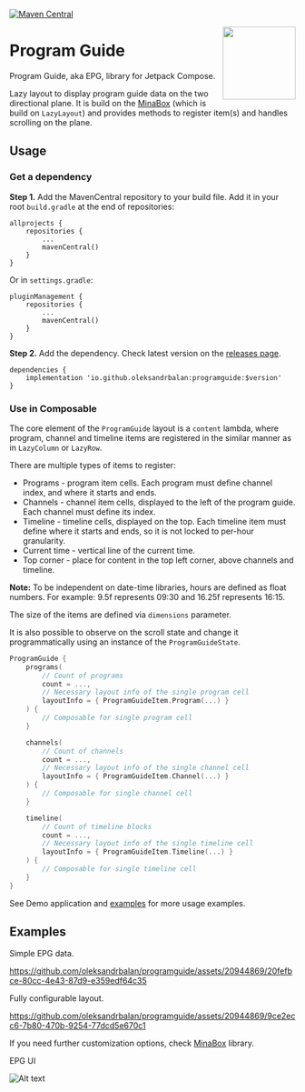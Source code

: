 [![Maven Central](https://img.shields.io/maven-central/v/io.github.oleksandrbalan/programguide.svg?label=Maven%20Central)](https://central.sonatype.com/artifact/io.github.oleksandrbalan/programguide)

<img align="right" width="128" src="https://github.com/oleksandrbalan/programguide/assets/20944869/40f7d757-ff5f-4b9a-a4d4-5666a46d09f9">

# Program Guide

Program Guide, aka EPG, library for Jetpack Compose.

Lazy layout to display program guide data on the two directional plane. It is build on the [MinaBox](https://github.com/oleksandrbalan/minabox) (which is build on `LazyLayout`) and provides methods to register item(s) and handles scrolling on the plane.

## Usage

### Get a dependency

**Step 1.** Add the MavenCentral repository to your build file.
Add it in your root `build.gradle` at the end of repositories:
```
allprojects {
    repositories {
        ...
        mavenCentral()
    }
}
```

Or in `settings.gradle`:
```
pluginManagement {
    repositories {
        ...
        mavenCentral()
    }
}
```

**Step 2.** Add the dependency.
Check latest version on the [releases page](https://github.com/oleksandrbalan/programguide/releases).
```
dependencies {
    implementation 'io.github.oleksandrbalan:programguide:$version'
}
```

### Use in Composable

The core element of the `ProgramGuide` layout is a `content` lambda, where program, channel and timeline items are registered in the similar manner as in `LazyColumn` or `LazyRow`. 

There are multiple types of items to register:
* Programs - program item cells. Each program must define channel index, and where it starts and ends.
* Channels - channel item cells, displayed to the left of the program guide. Each channel must define its index.
* Timeline - timeline cells, displayed on the top. Each timeline item must define where it starts and ends, so it is not locked to per-hour granularity.
* Current time - vertical line of the current time.
* Top corner - place for content in the top left corner, above channels and timeline.

**Note:** To be independent on date-time libraries, hours are defined as float numbers. For example: 9.5f represents 09:30 and 16.25f represents 16:15.

The size of the items are defined via `dimensions` parameter.

It is also possible to observe on the scroll state and change it programmatically using an instance of the `ProgramGuideState`.

```kotlin
ProgramGuide {
    programs(
        // Count of programs
        count = ...,
        // Necessary layout info of the single program cell
        layoutInfo = { ProgramGuideItem.Program(...) }
    ) {
        // Composable for single program cell
    }

    channels(
        // Count of channels
        count = ...,
        // Necessary layout info of the single channel cell
        layoutInfo = { ProgramGuideItem.Channel(...) }
    ) {
        // Composable for single channel cell
    }

    timeline(
        // Count of timeline blocks
        count = ...,
        // Necessary layout info of the single timeline cell
        layoutInfo = { ProgramGuideItem.Timeline(...) }
    ) {
        // Composable for single timeline cell
    }
}
```

See Demo application and [examples](demo/src/main/kotlin/eu/wewox/programguide/screens) for more usage examples.

## Examples

Simple EPG data.

https://github.com/oleksandrbalan/programguide/assets/20944869/20fefbce-80cc-4e43-87d9-e359edf64c35

Fully configurable layout.

https://github.com/oleksandrbalan/programguide/assets/20944869/9ce2ecc6-7b80-470b-9254-77dcd5e670c1

If you need further customization options, check [MinaBox](https://github.com/oleksandrbalan/minabox) library.

EPG UI

![Alt text](https://github.com/kzjn10/programguide/blob/feat/implement-epg/assets/epg.gif)

